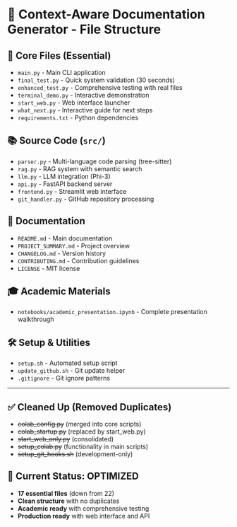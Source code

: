 # 📁 Context-Aware Documentation Generator - File Structure

## 🎯 Core Files (Essential)
- `main.py` - Main CLI application
- `final_test.py` - Quick system validation (30 seconds)
- `enhanced_test.py` - Comprehensive testing with real files
- `terminal_demo.py` - Interactive demonstration
- `start_web.py` - Web interface launcher
- `what_next.py` - Interactive guide for next steps
- `requirements.txt` - Python dependencies

## 📚 Source Code (`src/`)
- `parser.py` - Multi-language code parsing (tree-sitter)
- `rag.py` - RAG system with semantic search
- `llm.py` - LLM integration (Phi-3)
- `api.py` - FastAPI backend server
- `frontend.py` - Streamlit web interface
- `git_handler.py` - GitHub repository processing

## 📖 Documentation
- `README.md` - Main documentation
- `PROJECT_SUMMARY.md` - Project overview
- `CHANGELOG.md` - Version history
- `CONTRIBUTING.md` - Contribution guidelines
- `LICENSE` - MIT license

## 🎓 Academic Materials
- `notebooks/academic_presentation.ipynb` - Complete presentation walkthrough

## 🛠️ Setup & Utilities
- `setup.sh` - Automated setup script
- `update_github.sh` - Git update helper
- `.gitignore` - Git ignore patterns

---

## ✅ Cleaned Up (Removed Duplicates)
- ~~colab_config.py~~ (merged into core scripts)
- ~~colab_startup.py~~ (replaced by start_web.py)  
- ~~start_web_only.py~~ (consolidated)
- ~~setup_colab.py~~ (functionality in main scripts)
- ~~setup_git_hooks.sh~~ (development-only)

## 🎯 Current Status: OPTIMIZED
- **17 essential files** (down from 22)
- **Clean structure** with no duplicates
- **Academic ready** with comprehensive testing
- **Production ready** with web interface and API
